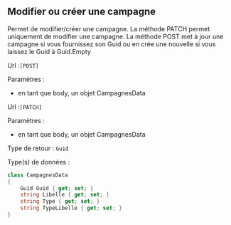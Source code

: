 ## <span id='modifiercampagne'>Modifier ou créer une campagne</span>

Permet de modifier/créer une campagne. La méthode PATCH permet uniquement de modifier une campagne.  La méthode POST met à jour une campagne si vous fournissez son Guid ou en crée une nouvelle si  vous laissez le Guid à Guid.Empty

Url :`[POST] `

Paramètres : 

- en tant que body, un objet CampagnesData

Url :`[PATCH] `

Paramètres : 

- en tant que body, un objet CampagnesData

Type de retour : `Guid`

Type(s) de données :

```csharp
class CampagnesData
{
	Guid Guid { get; set; }
	string Libelle { get; set; }
	string Type { get; set; }
	string TypeLibelle { get; set; }
}

```
